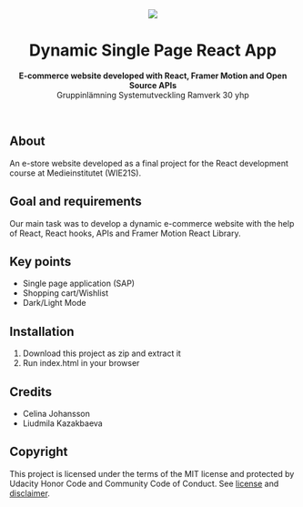 <div align="center"><img src="https://medieinstitutet.se/wp-content/uploads/2019/04/logomedieinstitutet-370x73.png"></div>
<h1 align="center">Dynamic Single Page React App</h1>
<p align="center"><strong>E-commerce website developed with React, Framer Motion and Open Source APIs</strong>
<br>Gruppinlämning Systemutveckling Ramverk 30 yhp</p>
<br/>
<h2>About</h2>
An e-store website developed as a final project for the React development course at Medieinstitutet (WIE21S). 

<h2>Goal and requirements</h2>

Our main task was to develop a dynamic e-commerce website with the help of React, React hooks, APIs and Framer Motion React Library.

<h2>Key points</h2>

- Single page application (SAP)
- Shopping cart/Wishlist 
- Dark/Light Mode

<h2>Installation</h2>

1. Download this project as zip and extract it
2. Run index.html in your browser

<h2>Credits</h2>

- Celina Johansson
- Liudmila Kazakbaeva

<h2>Copyright</h2>
This project is licensed under the terms of the MIT license and protected by Udacity Honor Code and Community Code of Conduct. See <a href="LICENSE.md">license</a> and <a href="LICENSE.DISCLAIMER.md">disclaimer</a>.
